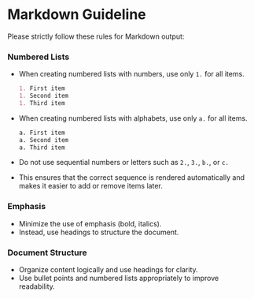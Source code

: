 # Markdown Guideline

Please strictly follow these rules for Markdown output:

### Numbered Lists

- When creating numbered lists with numbers, use only `1.` for all items.
  ```md
  1. First item
  1. Second item
  1. Third item
  ```

- When creating numbered lists with alphabets, use only `a.` for all items.
  ```md
  a. First item
  a. Second item
  a. Third item
  ```

- Do not use sequential numbers or letters such as `2.`, `3.`, `b.`, or `c.`
- This ensures that the correct sequence is rendered automatically and makes it easier to add or remove items later.

### Emphasis
- Minimize the use of emphasis (bold, italics).
- Instead, use headings to structure the document.

### Document Structure
- Organize content logically and use headings for clarity.
- Use bullet points and numbered lists appropriately to improve readability.
